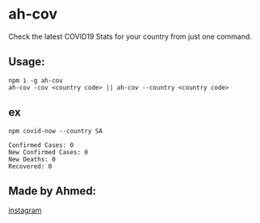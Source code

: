 # ah-cov
Check the latest COVID19 Stats for your country from just one command.

## Usage:

```
npm i -g ah-cov
ah-cov -cov <country code> || ah-cov --country <country code>
```

## ex 
```
npm covid-now --country SA

Confirmed Cases: 0
New Confirmed Cases: 0
New Deaths: 0
Recovered: 0
```
## Made by Ahmed:
[instagram](https://www.instagram.com/9wmm/)
